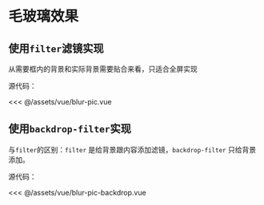 # 毛玻璃效果

<script setup >
import BlurPic from '../../assets/vue/blur-pic.vue'
import BlurPicBackdrop from '../../assets/vue/blur-pic-backdrop.vue'
</script>

## 使用`filter`滤镜实现

从需要框内的背景和实际背景需要贴合来看，只适合全屏实现

<blur-pic></blur-pic>

源代码：

<<< @/assets/vue/blur-pic.vue


## 使用`backdrop-filter`实现

与`filter`的区别：`filter` 是给背景跟内容添加滤镜，`backdrop-filter` 只给背景添加。

<blur-pic-backdrop></blur-pic-backdrop>

源代码：

<<< @/assets/vue/blur-pic-backdrop.vue

